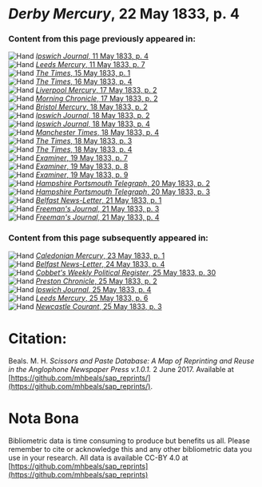 # *Derby Mercury*, 22 May 1833, p. 4  
  
### Content from this page previously appeared in:  
![Hand](http://scissorsandpaste.net/wp-content/uploads/2017/06/smallhandpointer.png) [*Ipswich Journal*, 11 May 1833, p. 4](https://mhbeals.github.io/sap_html/Ipswich-Journal/Ipswich-Journal-11-May-1833-p-4)  
![Hand](http://scissorsandpaste.net/wp-content/uploads/2017/06/smallhandpointer.png) [*Leeds Mercury*, 11 May 1833, p. 7](https://mhbeals.github.io/sap_html/Leeds-Mercury/Leeds-Mercury-11-May-1833-p-7)  
![Hand](http://scissorsandpaste.net/wp-content/uploads/2017/06/smallhandpointer.png) [*The Times*, 15 May 1833, p. 1](https://mhbeals.github.io/sap_html/The-Times/The-Times-15-May-1833-p-1)  
![Hand](http://scissorsandpaste.net/wp-content/uploads/2017/06/smallhandpointer.png) [*The Times*, 16 May 1833, p. 4](https://mhbeals.github.io/sap_html/The-Times/The-Times-16-May-1833-p-4)  
![Hand](http://scissorsandpaste.net/wp-content/uploads/2017/06/smallhandpointer.png) [*Liverpool Mercury*, 17 May 1833, p. 2](https://mhbeals.github.io/sap_html/Liverpool-Mercury/Liverpool-Mercury-17-May-1833-p-2)  
![Hand](http://scissorsandpaste.net/wp-content/uploads/2017/06/smallhandpointer.png) [*Morning Chronicle*, 17 May 1833, p. 2](https://mhbeals.github.io/sap_html/Morning-Chronicle/Morning-Chronicle-17-May-1833-p-2)  
![Hand](http://scissorsandpaste.net/wp-content/uploads/2017/06/smallhandpointer.png) [*Bristol Mercury*, 18 May 1833, p. 2](https://mhbeals.github.io/sap_html/Bristol-Mercury/Bristol-Mercury-18-May-1833-p-2)  
![Hand](http://scissorsandpaste.net/wp-content/uploads/2017/06/smallhandpointer.png) [*Ipswich Journal*, 18 May 1833, p. 2](https://mhbeals.github.io/sap_html/Ipswich-Journal/Ipswich-Journal-18-May-1833-p-2)  
![Hand](http://scissorsandpaste.net/wp-content/uploads/2017/06/smallhandpointer.png) [*Ipswich Journal*, 18 May 1833, p. 4](https://mhbeals.github.io/sap_html/Ipswich-Journal/Ipswich-Journal-18-May-1833-p-4)  
![Hand](http://scissorsandpaste.net/wp-content/uploads/2017/06/smallhandpointer.png) [*Manchester Times*, 18 May 1833, p. 4](https://mhbeals.github.io/sap_html/Manchester-Times/Manchester-Times-18-May-1833-p-4)  
![Hand](http://scissorsandpaste.net/wp-content/uploads/2017/06/smallhandpointer.png) [*The Times*, 18 May 1833, p. 3](https://mhbeals.github.io/sap_html/The-Times/The-Times-18-May-1833-p-3)  
![Hand](http://scissorsandpaste.net/wp-content/uploads/2017/06/smallhandpointer.png) [*The Times*, 18 May 1833, p. 4](https://mhbeals.github.io/sap_html/The-Times/The-Times-18-May-1833-p-4)  
![Hand](http://scissorsandpaste.net/wp-content/uploads/2017/06/smallhandpointer.png) [*Examiner*, 19 May 1833, p. 7](https://mhbeals.github.io/sap_html/Examiner/Examiner-19-May-1833-p-7)  
![Hand](http://scissorsandpaste.net/wp-content/uploads/2017/06/smallhandpointer.png) [*Examiner*, 19 May 1833, p. 8](https://mhbeals.github.io/sap_html/Examiner/Examiner-19-May-1833-p-8)  
![Hand](http://scissorsandpaste.net/wp-content/uploads/2017/06/smallhandpointer.png) [*Examiner*, 19 May 1833, p. 9](https://mhbeals.github.io/sap_html/Examiner/Examiner-19-May-1833-p-9)  
![Hand](http://scissorsandpaste.net/wp-content/uploads/2017/06/smallhandpointer.png) [*Hampshire Portsmouth Telegraph*, 20 May 1833, p. 2](https://mhbeals.github.io/sap_html/Hampshire-Portsmouth-Telegraph/Hampshire-Portsmouth-Telegraph-20-May-1833-p-2)  
![Hand](http://scissorsandpaste.net/wp-content/uploads/2017/06/smallhandpointer.png) [*Hampshire Portsmouth Telegraph*, 20 May 1833, p. 3](https://mhbeals.github.io/sap_html/Hampshire-Portsmouth-Telegraph/Hampshire-Portsmouth-Telegraph-20-May-1833-p-3)  
![Hand](http://scissorsandpaste.net/wp-content/uploads/2017/06/smallhandpointer.png) [*Belfast News-Letter*, 21 May 1833, p. 1](https://mhbeals.github.io/sap_html/Belfast-News-Letter/Belfast-News-Letter-21-May-1833-p-1)  
![Hand](http://scissorsandpaste.net/wp-content/uploads/2017/06/smallhandpointer.png) [*Freeman's Journal*, 21 May 1833, p. 3](https://mhbeals.github.io/sap_html/Freeman's-Journal/Freeman's-Journal-21-May-1833-p-3)  
![Hand](http://scissorsandpaste.net/wp-content/uploads/2017/06/smallhandpointer.png) [*Freeman's Journal*, 21 May 1833, p. 4](https://mhbeals.github.io/sap_html/Freeman's-Journal/Freeman's-Journal-21-May-1833-p-4)  
  
### Content from this page subsequently appeared in:  
![Hand](http://scissorsandpaste.net/wp-content/uploads/2017/06/smallhandpointer.png) [*Caledonian Mercury*, 23 May 1833, p. 1](https://mhbeals.github.io/sap_html/Caledonian-Mercury/Caledonian-Mercury-23-May-1833-p-1)  
![Hand](http://scissorsandpaste.net/wp-content/uploads/2017/06/smallhandpointer.png) [*Belfast News-Letter*, 24 May 1833, p. 4](https://mhbeals.github.io/sap_html/Belfast-News-Letter/Belfast-News-Letter-24-May-1833-p-4)  
![Hand](http://scissorsandpaste.net/wp-content/uploads/2017/06/smallhandpointer.png) [*Cobbet's Weekly Political Register*, 25 May 1833, p. 30](https://mhbeals.github.io/sap_html/Cobbet's-Weekly-Political-Register/Cobbet's-Weekly-Political-Register-25-May-1833-p-30)  
![Hand](http://scissorsandpaste.net/wp-content/uploads/2017/06/smallhandpointer.png) [*Preston Chronicle*, 25 May 1833, p. 2](https://mhbeals.github.io/sap_html/Preston-Chronicle/Preston-Chronicle-25-May-1833-p-2)  
![Hand](http://scissorsandpaste.net/wp-content/uploads/2017/06/smallhandpointer.png) [*Ipswich Journal*, 25 May 1833, p. 4](https://mhbeals.github.io/sap_html/Ipswich-Journal/Ipswich-Journal-25-May-1833-p-4)  
![Hand](http://scissorsandpaste.net/wp-content/uploads/2017/06/smallhandpointer.png) [*Leeds Mercury*, 25 May 1833, p. 6](https://mhbeals.github.io/sap_html/Leeds-Mercury/Leeds-Mercury-25-May-1833-p-6)  
![Hand](http://scissorsandpaste.net/wp-content/uploads/2017/06/smallhandpointer.png) [*Newcastle Courant*, 25 May 1833, p. 3](https://mhbeals.github.io/sap_html/Newcastle-Courant/Newcastle-Courant-25-May-1833-p-3)  


# Citation: 

Beals. M. H. *Scissors and Paste Database: A Map of Reprinting and Reuse in the Anglophone Newspaper Press v.1.0.1.* 2 June 2017. Available at [https://github.com/mhbeals/sap_reprints/](https://github.com/mhbeals/sap_reprints/). 

# Nota Bona

Bibliometric data is time consuming to produce but benefits us all. Please remember to cite or acknowledge this and any other bibliometric data you use in your research. All data is available CC-BY 4.0 at [https://github.com/mhbeals/sap_reprints](https://github.com/mhbeals/sap_reprints)